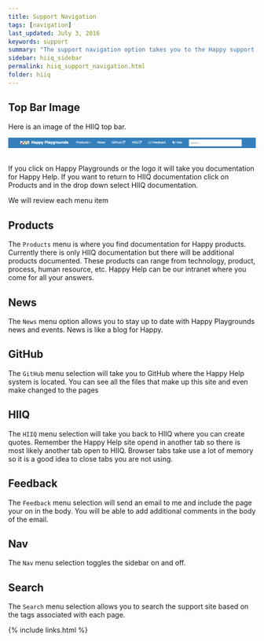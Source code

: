 ```yaml
---
title: Support Navigation
tags: [navigation]
last_updated: July 3, 2016
keywords: support 
summary: "The support navigation option takes you to the Happy support site"
sidebar: hiiq_sidebar
permalink: hiiq_support_navigation.html
folder: hiiq
---
```


## Top Bar Image 

Here is an image of the HIIQ top bar.

<img src="images/support_topbar.png" />

If you click on Happy Playgrounds or the logo it will take you documentation for Happy Help. If you want to return to HIIQ documentation click on Products and in the drop down select HIIQ documentation.

We will review each menu item

## Products

The `Products` menu is where you find documentation for Happy products. Currently there is only HIIQ documentation but there will be additional products documented. These products can range from technology, product, process, human resource, etc. Happy Help can be our intranet where you come for all your answers. 

## News

The `News` menu option allows you to stay up to date with Happy Playgrounds news and events. News is like a blog for Happy. 

## GitHub

The `GitHub` menu selection will take you to GitHub where the Happy Help system is located. You can see all the files that make up this site and even make changed to the pages 

## HIIQ

The `HIIQ` menu selection will take you back to HIIQ where you can create quotes. Remember the Happy Help site opend in another tab so there is most likely another tab open to HIIQ. Browser tabs take use a lot of memory so it is a good idea to close tabs you are not using.


## Feedback

The `Feedback` menu selection will send an email to me and include the page your on in the body. You will be able to add additional comments in the body of the email. 

## Nav

The `Nav` menu selection toggles the sidebar on and off.

## Search

The `Search` menu selection allows you to search the support site based on the tags associated with each page.

{% include links.html %}
